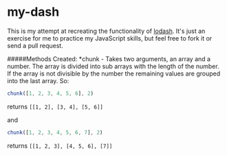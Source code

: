 # my-dash

This is my attempt at recreating the functionality of [lodash](https://github.com/lodash/lodash/). It's just an exercise for me to practice my JavaScript skills, but feel free to fork it or send a pull request.

#####Methods Created:
*chunk - Takes two arguments, an array and a number. The array is divided into sub arrays with the length of the number. If the array is not divisible by the number the remaining values are grouped into the last array. So:

```JavaScript
chunk([1, 2, 3, 4, 5, 6], 2)
```

returns ```[[1, 2], [3, 4], [5, 6]]```

and

```JavaScript
chunk([1, 2, 3, 4, 5, 6, 7], 2)
```

returns ```[[1, 2, 3], [4, 5, 6], [7]]```
